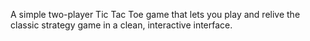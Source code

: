 A  simple two-player Tic Tac Toe game that lets you play and relive the classic strategy game in a clean, interactive interface.
